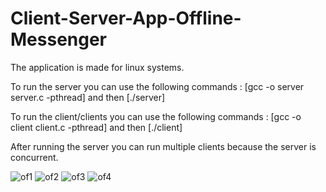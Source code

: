 # Client-Server-App-Offline-Messenger

The application is made for linux systems.

To run the server you can use the following commands : [gcc -o server server.c -pthread]  and then [./server]

To run the client/clients you can use the following commands : [gcc -o client client.c -pthread]  and then [./client]

After running the server you can run multiple clients because the server is concurrent.

![of1](https://user-images.githubusercontent.com/77394617/216752237-e5409bd6-bf80-4099-a750-7631322ba179.jpg)
![of2](https://user-images.githubusercontent.com/77394617/216752241-6e35c992-1943-4cc0-87d1-aafb306e1da2.jpg)
![of3](https://user-images.githubusercontent.com/77394617/216752245-29c1a380-44d2-4522-b451-e25afaa4f6b2.jpg)
![of4](https://user-images.githubusercontent.com/77394617/216752251-3a264ffb-036d-4c7d-83c2-24d87376939b.jpg)
